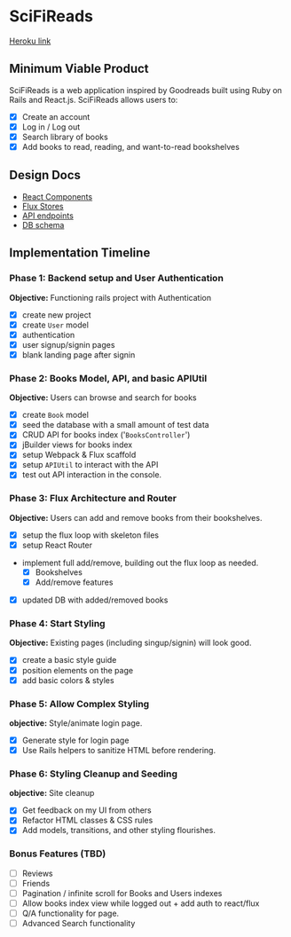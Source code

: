 # SciFiReads

[Heroku link](http://www.scifireads.space)



## Minimum Viable Product

SciFiReads is a web application inspired by Goodreads built using Ruby on
Rails and React.js. SciFiReads allows users to:

- [X] Create an account
- [X] Log in / Log out
- [X] Search library of books
- [X] Add books to read, reading, and want-to-read bookshelves

## Design Docs

* [React Components][components]
* [Flux Stores][stores]
* [API endpoints][api-endpoints]
* [DB schema][schema]


[components]: ./docs/components.md
[stores]: ./docs/stores.md
[api-endpoints]: ./docs/api-endpoints.md
[schema]: ./docs/schema.md

## Implementation Timeline

### Phase 1: Backend setup and User Authentication

**Objective:** Functioning rails project with Authentication

- [X] create new project
- [X] create `User` model
- [X] authentication
- [X] user signup/signin pages
- [X] blank landing page after signin

### Phase 2: Books Model, API, and basic APIUtil

**Objective:** Users can browse and search for books

- [X] create `Book` model
- [X] seed the database with a small amount of test data
- [X] CRUD API for books index ('`BooksController`')
- [X] jBuilder views for books index
- [X] setup Webpack & Flux scaffold
- [X] setup `APIUtil` to interact with the API
- [X] test out API interaction in the console.

### Phase 3: Flux Architecture and Router

**Objective:** Users can add and remove books from their bookshelves.

- [X] setup the flux loop with skeleton files
- [X] setup React Router
- implement full add/remove, building out the flux loop as needed.
  - [X] Bookshelves
  - [X] Add/remove features
- [X] updated DB with added/removed books

### Phase 4: Start Styling

**Objective:** Existing pages (including singup/signin) will look good.

- [X] create a basic style guide
- [X] position elements on the page
- [X] add basic colors & styles

### Phase 5: Allow Complex Styling

**objective:** Style/animate login page.

- [X] Generate style for login page
- [X] Use Rails helpers to sanitize HTML before rendering.

### Phase 6: Styling Cleanup and Seeding

**objective:** Site cleanup

- [X] Get feedback on my UI from others
- [X] Refactor HTML classes & CSS rules
- [X] Add models, transitions, and other styling flourishes.

### Bonus Features (TBD)
- [ ] Reviews
- [ ] Friends
- [ ] Pagination / infinite scroll for Books and Users indexes
- [ ] Allow books index view while logged out + add auth to react/flux
- [ ] Q/A functionality for page.
- [ ] Advanced Search functionality
